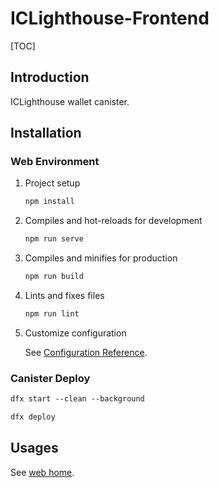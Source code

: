 # ICLighthouse-Frontend

[TOC]

## Introduction

ICLighthouse wallet canister.

## Installation

### Web Environment

1. Project setup

   ````tex
   npm install
   ````

2. Compiles and hot-reloads for development

   ````tex
   npm run serve
   ````

3. Compiles and minifies for production

   ````tex
   npm run build
   ````

4. Lints and fixes files

   ````tex
   npm run lint
   ````

5. Customize configuration

   See [Configuration Reference](https://cli.vuejs.org/config/).

### Canister Deploy

````tex
dfx start --clean --background
````

````tex 
dfx deploy 
````

## Usages

See [web home](https://iclight.io/).

